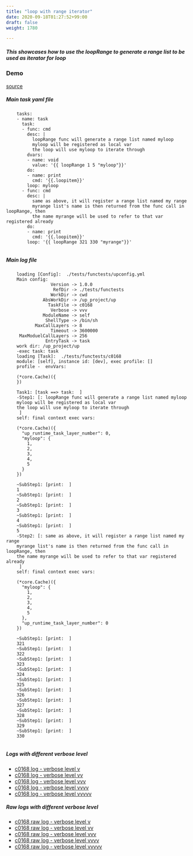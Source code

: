 ```yaml
---
title: "loop with range iterator"
date: 2020-09-18T01:27:52+99:00
draft: false
weight: 1780

---
```


##### This showcases how to use the loopRange to generate a range list to be used as iterator for loop


### Demo








[source](https://github.com/upcmd/up/blob/master/tests/functests/c0168.yml)

##### Main task yaml file
```
    tasks:
    - name: task
      task:
      - func: cmd
        desc: |
          loopRange func will generate a range list named myloop
          myloop will be registered as local var
          the loop will use myloop to iterate through
        dvars:
        - name: void
          value: '{{ loopRange 1 5 "myloop"}}'
        do:
        - name: print
          cmd: '{{.loopitem}}'
        loop: myloop
      - func: cmd
        desc: |
          same as above, it will register a range list named my range
          myrange list's name is then returned from the func call in loopRange, then
          the name myrange will be used to refer to that var registered already
        do:
        - name: print
          cmd: '{{.loopitem}}'
        loop: '{{ loopRange 321 330 "myrange"}}'
    
```
##### Main log file
```
    loading [Config]:  ./tests/functests/upconfig.yml
    Main config:
                 Version -> 1.0.0
                  RefDir -> ./tests/functests
                 WorkDir -> cwd
              AbsWorkDir -> /up_project/up
                TaskFile -> c0168
                 Verbose -> vvv
              ModuleName -> self
               ShellType -> /bin/sh
           MaxCallLayers -> 8
                 Timeout -> 3600000
     MaxModuelCallLayers -> 256
               EntryTask -> task
    work dir: /up_project/up
    -exec task: task
    loading [Task]:  ./tests/functests/c0168
    module: [self], instance id: [dev], exec profile: []
    profile -  envVars:
    
    (*core.Cache)({
    })
    
    Task1: [task ==> task:  ]
    -Step1: [: loopRange func will generate a range list named myloop
    myloop will be registered as local var
    the loop will use myloop to iterate through
     ]
    self: final context exec vars:
    
    (*core.Cache)({
      "up_runtime_task_layer_number": 0,
      "myloop": {
        1,
        2,
        3,
        4,
        5
      }
    })
    
    ~SubStep1: [print:  ]
    1
    ~SubStep1: [print:  ]
    2
    ~SubStep1: [print:  ]
    3
    ~SubStep1: [print:  ]
    4
    ~SubStep1: [print:  ]
    5
    -Step2: [: same as above, it will register a range list named my range
    myrange list's name is then returned from the func call in loopRange, then
    the name myrange will be used to refer to that var registered already
     ]
    self: final context exec vars:
    
    (*core.Cache)({
      "myloop": {
        1,
        2,
        3,
        4,
        5
      },
      "up_runtime_task_layer_number": 0
    })
    
    ~SubStep1: [print:  ]
    321
    ~SubStep1: [print:  ]
    322
    ~SubStep1: [print:  ]
    323
    ~SubStep1: [print:  ]
    324
    ~SubStep1: [print:  ]
    325
    ~SubStep1: [print:  ]
    326
    ~SubStep1: [print:  ]
    327
    ~SubStep1: [print:  ]
    328
    ~SubStep1: [print:  ]
    329
    ~SubStep1: [print:  ]
    330
    
```


##### Logs with different verbose level
* [c0168 log - verbose level v](../../logs/c0168_v)
* [c0168 log - verbose level vv](../../logs/c0168_vv)
* [c0168 log - verbose level vvv](../../logs/c0168_vvvv)
* [c0168 log - verbose level vvvv](../../logs/c0168_vvvv)
* [c0168 log - verbose level vvvvv](../../logs/c0168_vvvvv)

##### Raw logs with different verbose level
* [c0168 raw log - verbose level v](../../reflogs/c0168_v.log)
* [c0168 raw log - verbose level vv](../../reflogs/c0168_vv.log)
* [c0168 raw log - verbose level vvv](../../reflogs/c0168_vvv.log)
* [c0168 raw log - verbose level vvvv](../../reflogs/c0168_vvvv.log)
* [c0168 raw log - verbose level vvvvv](../../reflogs/c0168_vvvvv.log)







